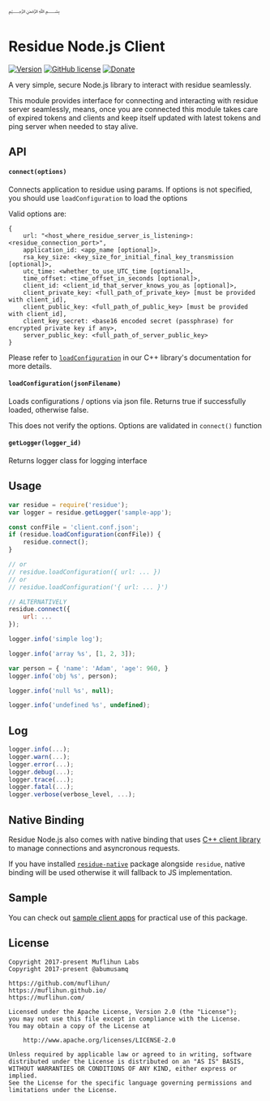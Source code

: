 ﷽

# Residue Node.js Client

[![Version](https://img.shields.io/npm/v/residue.svg)](https://www.npmjs.com/package/residue)
[![GitHub license](https://img.shields.io/badge/License-Apache%202.0-blue.svg)](https://github.com/muflihun/residue-node/blob/master/LICENSE)
[![Donate](https://img.shields.io/badge/Donate-PayPal-green.svg)](https://www.paypal.me/MuflihunDotCom/25)

A very simple, secure Node.js library to interact with residue seamlessly.

This module provides interface for connecting and interacting with residue server seamlessly, means, once you are connected this module takes care of expired tokens and clients and keep itself updated with latest tokens and ping server when needed to stay alive.

## API
#### `connect(options)`
Connects application to residue using params. If options is not specified, you should use `loadConfiguration` to load the options

Valid options are:

```
{
    url: "<host_where_residue_server_is_listening>:<residue_connection_port>",
    application_id: <app_name [optional]>,
    rsa_key_size: <key_size_for_initial_final_key_transmission [optional]>,
    utc_time: <whether_to_use_UTC_time [optional]>,
    time_offset: <time_offset_in_seconds [optional]>,
    client_id: <client_id_that_server_knows_you_as [optional]>,
    client_private_key: <full_path_of_private_key> [must be provided with client_id],
    client_public_key: <full_path_of_public_key> [must be provided with client_id],
    client_key_secret: <base16 encoded secret (passphrase) for encrypted private key if any>,
    server_public_key: <full_path_of_server_public_key>
}
```

Please refer to [`loadConfiguration`](https://muflihun.github.io/residue/docs/class_residue.html#a8292657c93a775b6cbf22c6d4f1166f4) in our C++ library's documentation for more details.

#### `loadConfiguration(jsonFilename)`
Loads configurations / options via json file. Returns true if successfully loaded, otherwise false.

This does not verify the options. Options are validated in `connect()` function

#### `getLogger(logger_id)`
Returns logger class for logging interface

## Usage
```js
var residue = require('residue');
var logger = residue.getLogger('sample-app');

const confFile = 'client.conf.json';
if (residue.loadConfiguration(confFile)) {
    residue.connect();
}

// or
// residue.loadConfiguration({ url: ... })
// or
// residue.loadConfiguration('{ url: ... }')

// ALTERNATIVELY
residue.connect({
    url: ...
});

logger.info('simple log');

logger.info('array %s', [1, 2, 3]);

var person = { 'name': 'Adam', 'age': 960, }
logger.info('obj %s', person);

logger.info('null %s', null);

logger.info('undefined %s', undefined);

```

## Log
```js
logger.info(...);
logger.warn(...);
logger.error(...);
logger.debug(...);
logger.trace(...);
logger.fatal(...);
logger.verbose(verbose_level, ...);
```

## Native Binding
Residue Node.js also comes with native binding that uses [C++ client library](https://github.com/muflihun/residue-cpp) to manage connections and asyncronous requests.

If you have installed [`residue-native`](https://www.npmjs.com/package/residue-native) package alongside `residue`, native binding will be used otherwise it will fallback to JS implementation.

## Sample
You can check out [sample client apps](https://github.com/muflihun/residue-node/blob/master/samples) for practical use of this package.

## License
```
Copyright 2017-present Muflihun Labs
Copyright 2017-present @abumusamq

https://github.com/muflihun/
https://muflihun.github.io/
https://muflihun.com/

Licensed under the Apache License, Version 2.0 (the "License");
you may not use this file except in compliance with the License.
You may obtain a copy of the License at

    http://www.apache.org/licenses/LICENSE-2.0

Unless required by applicable law or agreed to in writing, software
distributed under the License is distributed on an "AS IS" BASIS,
WITHOUT WARRANTIES OR CONDITIONS OF ANY KIND, either express or implied.
See the License for the specific language governing permissions and
limitations under the License.
```
